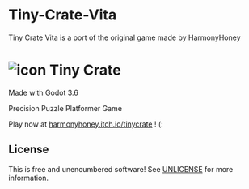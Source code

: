 # Tiny-Crate-Vita
Tiny Crate Vita is a port of the original game made by HarmonyHoney

# ![icon](media/image/icon.png) Tiny Crate
Made with Godot 3.6

Precision Puzzle Platformer Game

Play now at [harmonyhoney.itch.io/tinycrate](https://harmonyhoney.itch.io/tinycrate) ! (:

## License
This is free and unencumbered software! See [UNLICENSE](UNLICENSE) for more information.
